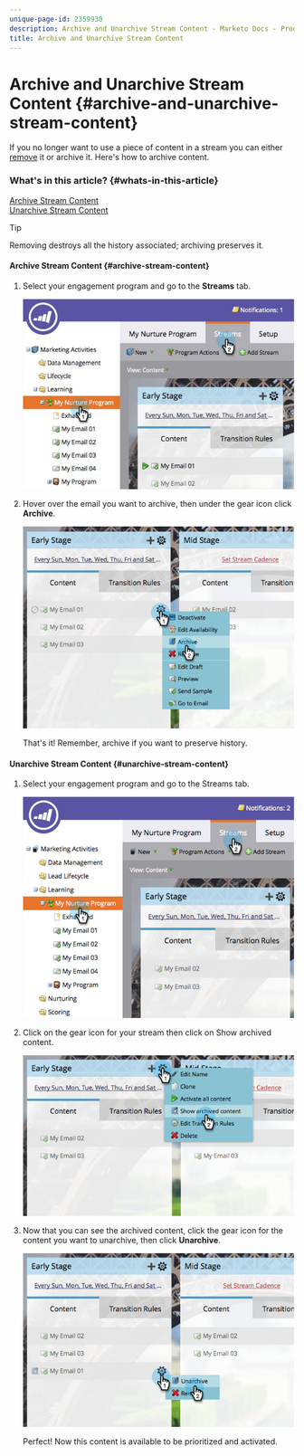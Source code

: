 ```yaml
---
unique-page-id: 2359930
description: Archive and Unarchive Stream Content - Marketo Docs - Product Documentation
title: Archive and Unarchive Stream Content
---
```


# Archive and Unarchive Stream Content {#archive-and-unarchive-stream-content}

If you no longer want to use a piece of content in a stream you can either [remove](remove-stream-content.md) it or archive it. Here's how to archive content.

### What's in this article? {#whats-in-this-article}

[Archive Stream Content](#archive-stream-content)  
[Unarchive Stream Content](#unarchive-stream-content)

>[!TIP]
>
>Removing destroys all the history associated; archiving preserves it.

#### Archive Stream Content {#archive-stream-content}

1. Select your engagement program and go to the **Streams** tab.

   ![](assets/cloneasteam-4.jpg)

1. Hover over the email you want to archive, then under the gear icon click **Archive**.

   ![](assets/image2014-9-15-17-3a42-3a7.png)

   That's it! Remember, archive if you want to preserve history.

#### Unarchive Stream Content {#unarchive-stream-content}

1. Select your engagement program and go to the Streams tab.

   ![](assets/image2014-9-15-17-3a42-3a11.png)

1. Click on the gear icon for your stream then click on Show archived content.

   ![](assets/image2014-9-15-17-3a42-3a15.png)

1. Now that you can see the archived content, click the gear icon for the content you want to unarchive, then click **Unarchive**.

   ![](assets/image2014-9-15-17-3a42-3a24.png)

   Perfect! Now this content is available to be prioritized and activated.

